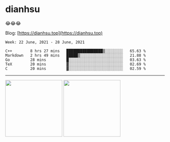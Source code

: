 
# dianhsu

:joy::joy::joy:

Blog: [https://dianhsu.top](https://dianhsu.top)

<!--START_SECTION:waka-->
```text
Week: 22 June, 2021 - 28 June, 2021

C++        8 hrs 27 mins   ████████████████▒░░░░░░░░   65.63 % 
Markdown   2 hrs 49 mins   █████▒░░░░░░░░░░░░░░░░░░░   21.88 % 
Go         28 mins         █░░░░░░░░░░░░░░░░░░░░░░░░   03.63 % 
TeX        20 mins         ▓░░░░░░░░░░░░░░░░░░░░░░░░   02.69 % 
C          20 mins         ▓░░░░░░░░░░░░░░░░░░░░░░░░   02.59 % 
```
<!--END_SECTION:waka-->

---


<a href="https://github.com/dianhsu"><img src="https://github-readme-stats.vercel.app/api?username=dianhsu&count_private=true" height="180" /></a> <a href="https://github.com/dianhsu"><img src="https://github-readme-stats.vercel.app/api/top-langs/?username=dianhsu&langs_count=8&hide=html,css&layout=compact" height="180" /></a>
